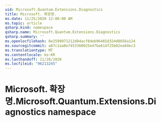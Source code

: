 ```yaml
---
uid: Microsoft.Quantum.Extensions.Diagnostics
title: Microsoft. 확장명.
ms.date: 11/25/2020 12:00:00 AM
ms.topic: article
qsharp.kind: namespace
qsharp.name: Microsoft.Quantum.Extensions.Diagnostics
qsharp.summary: ''
ms.openlocfilehash: 6e2599971212d84acf8deb96465d324d8656a124
ms.sourcegitcommit: a87c1aa8e7453360025e47ba614f25b02ea84ec3
ms.translationtype: MT
ms.contentlocale: ko-KR
ms.lasthandoff: 11/26/2020
ms.locfileid: "96213245"
---
```

# <a name="microsoftquantumextensionsdiagnostics-namespace"></a><span data-ttu-id="c12a4-102">Microsoft. 확장명.</span><span class="sxs-lookup"><span data-stu-id="c12a4-102">Microsoft.Quantum.Extensions.Diagnostics namespace</span></span>



